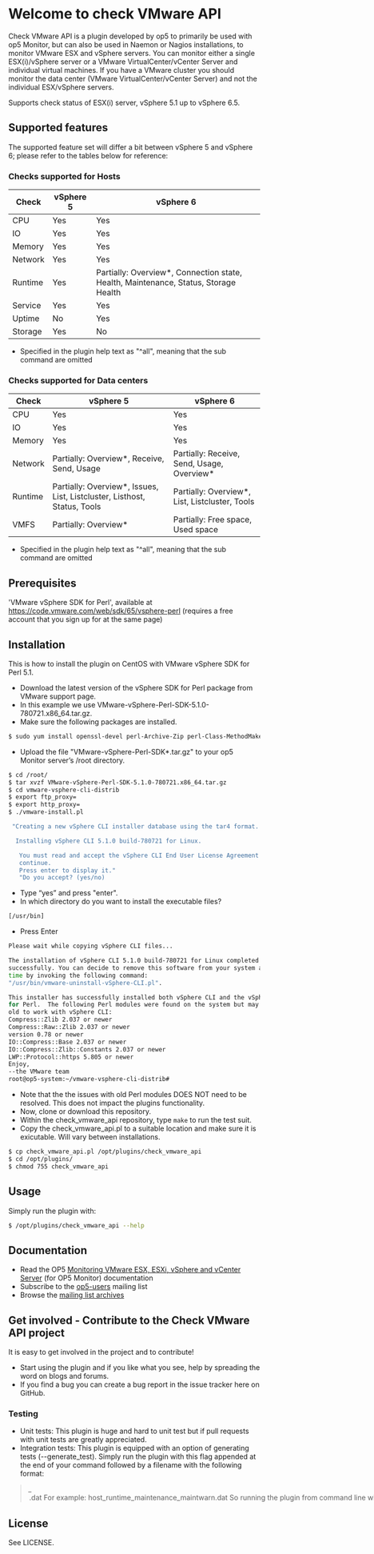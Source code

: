 # Welcome to check VMware API
Check VMware API is a plugin developed by op5 to primarily be used with op5
Monitor, but can also be used in Naemon or Nagios installations, to monitor
VMware ESX and vSphere servers. You can monitor either a single ESX(i)/vSphere
server or a VMware VirtualCenter/vCenter Server and individual virtual
machines. If you have a VMware cluster you should monitor the data center
(VMware VirtualCenter/vCenter Server) and not the individual ESX/vSphere
servers.

Supports check status of ESX(i) server, vSphere 5.1 up to vSphere 6.5.

## Supported features

The supported feature set will differ a bit between vSphere 5 and vSphere 6; please refer to the tables below for reference:

### Checks supported for Hosts
| Check   | vSphere 5 | vSphere 6                                                                                 |
|---------|-----------|-------------------------------------------------------------------------------------------|
| CPU     | Yes       | Yes                                                                                       |
| IO      | Yes       | Yes                                                                                       |
| Memory  | Yes       | Yes                                                                                       |
| Network | Yes       | Yes                                                                                       |
| Runtime | Yes       | Partially: Overview*, Connection state, Health, Maintenance, Status, Storage Health       |
| Service | Yes       | Yes                                                                                       |
| Uptime  | No        | Yes                                                                                       |
| Storage | Yes       | No                                                                                        |
* Specified in the plugin help text as "^all", meaning that the sub command are omitted

### Checks supported for Data centers
| Check   | vSphere 5                                                                | vSphere 6                                      |
|---------|--------------------------------------------------------------------------|------------------------------------------------|
| CPU     | Yes                                                                      | Yes                                            |
| IO      | Yes                                                                      | Yes                                            |
| Memory  | Yes                                                                      | Yes                                            |
| Network | Partially: Overview*, Receive, Send, Usage                               | Partially: Receive, Send, Usage, Overview*     |
| Runtime | Partially: Overview*, Issues, List, Listcluster, Listhost, Status, Tools | Partially: Overview*, List, Listcluster, Tools |
| VMFS    | Partially: Overview*                                                     | Partially: Free space, Used space              |
* Specified in the plugin help text as "^all", meaning that the sub command are omitted

## Prerequisites
'VMware vSphere SDK for Perl', available at https://code.vmware.com/web/sdk/65/vsphere-perl (requires a free account that you sign up for at the same page)

## Installation
This is how to install the plugin on CentOS with VMware vSphere SDK for Perl
5.1.
- Download the latest version of the vSphere SDK for Perl package from VMware
  support page.
- In this example we use VMware-vSphere-Perl-SDK-5.1.0-780721.x86_64.tar.gz.
- Make sure the following packages are installed.
```bash
$ sudo yum install openssl-devel perl-Archive-Zip perl-Class-MethodMaker uuid-perl perl-SOAP-Lite perl-XML-SAX perl-XML-NamespaceSupport perl-XML-LibXML perl-MIME-Lite perl-MIME-Types perl-MailTools perl-TimeDate uuid libuuid perl-Data-Dump perl-UUID cpan libxml2-devel perl-libwww-perl perl-Test-MockObject perl-Test-Simple perl-Monitoring-Plugin perl-Class-Accessor perl-Config-Tiny
```
- Upload the file "VMware-vSphere-Perl-SDK*.tar.gz" to your op5 Monitor server’s
/root directory.
```bash
$ cd /root/
$ tar xvzf VMware-vSphere-Perl-SDK-5.1.0-780721.x86_64.tar.gz
$ cd vmware-vsphere-cli-distrib
$ export ftp_proxy=
$ export http_proxy=
$ ./vmware-install.pl

 "Creating a new vSphere CLI installer database using the tar4 format.

  Installing vSphere CLI 5.1.0 build-780721 for Linux.

   You must read and accept the vSphere CLI End User License Agreement to
   continue.
   Press enter to display it."
   "Do you accept? (yes/no)
```
- Type “yes” and press "enter".
- In which directory do you want to install the executable files?
```bash
[/usr/bin]
```
- Press Enter
```bash
Please wait while copying vSphere CLI files...

The installation of vSphere CLI 5.1.0 build-780721 for Linux completed
successfully. You can decide to remove this software from your system at any
time by invoking the following command:
"/usr/bin/vmware-uninstall-vSphere-CLI.pl".

This installer has successfully installed both vSphere CLI and the vSphere SDK
for Perl.  The following Perl modules were found on the system but may be too
old to work with vSphere CLI:
Compress::Zlib 2.037 or newer
Compress::Raw::Zlib 2.037 or newer
version 0.78 or newer
IO::Compress::Base 2.037 or newer
IO::Compress::Zlib::Constants 2.037 or newer
LWP::Protocol::https 5.805 or newer
Enjoy,
--the VMware team
root@op5-system:~/vmware-vsphere-cli-distrib#
```
- Note that the the issues with old Perl modules DOES NOT need to be resolved.
  This does not impact the plugins functionality.
- Now, clone or download this repository.
- Within the check_vmware_api repository, type `make` to run the test suit.
- Copy the check_vmware_api.pl to a suitable location and make sure it is
  exicutable. Will vary between installations.
```bash
$ cp check_vmware_api.pl /opt/plugins/check_vmware_api
$ cd /opt/plugins/
$ chmod 755 check_vmware_api
```

## Usage
Simply run the plugin with:
```bash
$ /opt/plugins/check_vmware_api --help
```

## Documentation
* Read the OP5 [Monitoring VMware ESX, ESXi, vSphere and vCenter Server](https://kb.op5.com/x/J4IK)  (for OP5 Monitor) documentation
* Subscribe to the [op5-users](http://lists.op5.com/mailman/listinfo/op5-users) mailing list
* Browse the [mailing list archives](http://lists.op5.com/pipermail/op5-users/)

## Get involved - Contribute to the Check VMware API project
It is easy to get involved in the project and to contribute!
* Start using the plugin and if you like what you see, help by spreading the word on blogs and forums.
* If you find a bug you can create a bug report in the issue tracker here on GitHub.
### Testing
* Unit tests: This plugin is huge and hard to unit test but if pull requests with unit tests are greatly appreciated.
* Integration tests: This plugin is equipped with an option of generating tests (--generate_test). Simply run the plugin with this flag appended at the end of your command followed by a filename with the following format:

> <target>_<command>_<subcommand>_<option>.dat
For example:
> host_runtime_maintenance_maintwarn.dat
So running the plugin from command line with the following will generate the integration test:
> $ ./check_vmware_api -u <user> -p <password> -H <host_name> -l runtime -s maintenance -o maintwarn --generate_test host_runtime_maintenance_maintwarn.dat
You can omit subcommand and/or option from the command and reflect that in the file name. To run all the tests simply run 'make'.

## License
See LICENSE.
